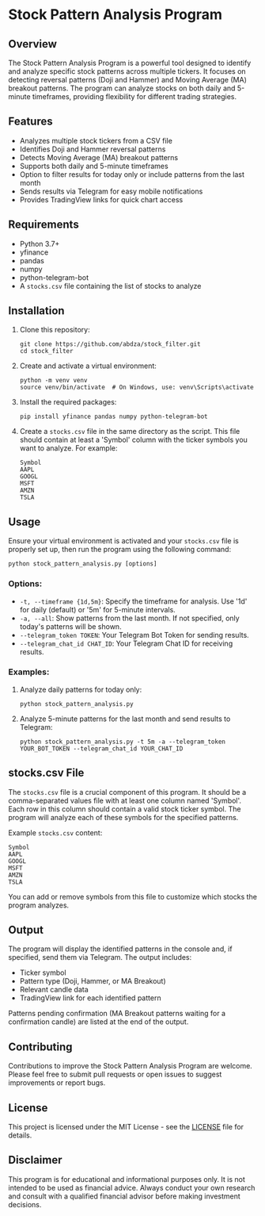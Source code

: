 # Stock Pattern Analysis Program

## Overview

The Stock Pattern Analysis Program is a powerful tool designed to identify and analyze specific stock patterns across multiple tickers. It focuses on detecting reversal patterns (Doji and Hammer) and Moving Average (MA) breakout patterns. The program can analyze stocks on both daily and 5-minute timeframes, providing flexibility for different trading strategies.

## Features

- Analyzes multiple stock tickers from a CSV file
- Identifies Doji and Hammer reversal patterns
- Detects Moving Average (MA) breakout patterns
- Supports both daily and 5-minute timeframes
- Option to filter results for today only or include patterns from the last month
- Sends results via Telegram for easy mobile notifications
- Provides TradingView links for quick chart access

## Requirements

- Python 3.7+
- yfinance
- pandas
- numpy
- python-telegram-bot
- A `stocks.csv` file containing the list of stocks to analyze

## Installation

1. Clone this repository:
   ```
   git clone https://github.com/abdza/stock_filter.git
   cd stock_filter
   ```

2. Create and activate a virtual environment:
   ```
   python -m venv venv
   source venv/bin/activate  # On Windows, use: venv\Scripts\activate
   ```

3. Install the required packages:
   ```
   pip install yfinance pandas numpy python-telegram-bot
   ```

4. Create a `stocks.csv` file in the same directory as the script. This file should contain at least a 'Symbol' column with the ticker symbols you want to analyze. For example:
   ```
   Symbol
   AAPL
   GOOGL
   MSFT
   AMZN
   TSLA
   ```

## Usage

Ensure your virtual environment is activated and your `stocks.csv` file is properly set up, then run the program using the following command:

```
python stock_pattern_analysis.py [options]
```

### Options:

- `-t, --timeframe {1d,5m}`: Specify the timeframe for analysis. Use '1d' for daily (default) or '5m' for 5-minute intervals.
- `-a, --all`: Show patterns from the last month. If not specified, only today's patterns will be shown.
- `--telegram_token TOKEN`: Your Telegram Bot Token for sending results.
- `--telegram_chat_id CHAT_ID`: Your Telegram Chat ID for receiving results.

### Examples:

1. Analyze daily patterns for today only:
   ```
   python stock_pattern_analysis.py
   ```

2. Analyze 5-minute patterns for the last month and send results to Telegram:
   ```
   python stock_pattern_analysis.py -t 5m -a --telegram_token YOUR_BOT_TOKEN --telegram_chat_id YOUR_CHAT_ID
   ```

## stocks.csv File

The `stocks.csv` file is a crucial component of this program. It should be a comma-separated values file with at least one column named 'Symbol'. Each row in this column should contain a valid stock ticker symbol. The program will analyze each of these symbols for the specified patterns.

Example `stocks.csv` content:
```
Symbol
AAPL
GOOGL
MSFT
AMZN
TSLA
```

You can add or remove symbols from this file to customize which stocks the program analyzes.

## Output

The program will display the identified patterns in the console and, if specified, send them via Telegram. The output includes:

- Ticker symbol
- Pattern type (Doji, Hammer, or MA Breakout)
- Relevant candle data
- TradingView link for each identified pattern

Patterns pending confirmation (MA Breakout patterns waiting for a confirmation candle) are listed at the end of the output.

## Contributing

Contributions to improve the Stock Pattern Analysis Program are welcome. Please feel free to submit pull requests or open issues to suggest improvements or report bugs.

## License

This project is licensed under the MIT License - see the [LICENSE](LICENSE) file for details.

## Disclaimer

This program is for educational and informational purposes only. It is not intended to be used as financial advice. Always conduct your own research and consult with a qualified financial advisor before making investment decisions.
